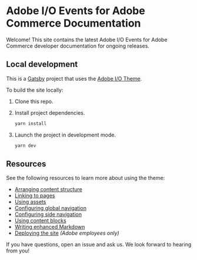 # Adobe I/O Events for Adobe Commerce Documentation

Welcome! This site contains the latest Adobe I/O Events for Adobe Commerce developer documentation for ongoing releases.

## Local development

This is a [Gatsby](https://www.gatsbyjs.com/) project that uses the [Adobe I/O Theme](https://github.com/adobe/aio-theme).

To build the site locally:

1. Clone this repo.
1. Install project dependencies.

   ```bash
   yarn install
   ```

1. Launch the project in development mode.

   ```bash
   yarn dev
   ```

## Resources

See the following resources to learn more about using the theme:

- [Arranging content structure](https://github.com/adobe/aio-theme#content-structure)
- [Linking to pages](https://github.com/adobe/aio-theme#links)
- [Using assets](https://github.com/adobe/aio-theme#assets)
- [Configuring global navigation](https://github.com/adobe/aio-theme#global-navigation)
- [Configuring side navigation](https://github.com/adobe/aio-theme#side-navigation)
- [Using content blocks](https://github.com/adobe/aio-theme#jsx-blocks)
- [Writing enhanced Markdown](https://github.com/adobe/aio-theme#writing-enhanced-markdown)
- [Deploying the site](https://github.com/adobe/aio-theme#deploy-to-azure-storage-static-websites) _(Adobe employees only)_

If you have questions, open an issue and ask us. We look forward to hearing from you!
